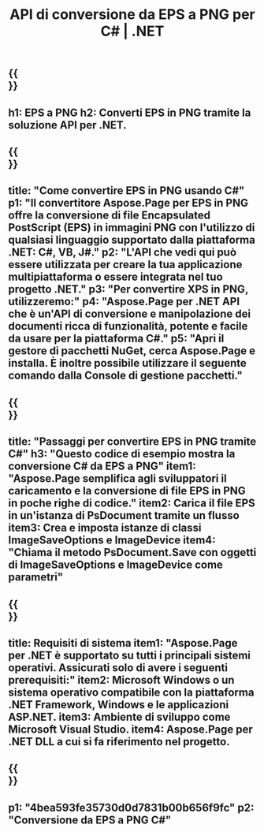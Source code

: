 ﻿---
translation: true
template: /_templates/_conversion-child-net.md
title: API di conversione da EPS a PNG per C# |  .NET
url: /net/conversion/eps-to-png/
description: Codice di esempio per la conversione da EPS a PNG C#. Usa il codice di esempio API per la conversione in batch di file EPS in PNG all'interno di VB.NET, Asp.NET o qualsiasi applicazione basata su .NET.
informat: EPS
outformat: PNG
otherformats: XPS PS
---

{{<section banner>}}
---
h1: EPS a PNG
h2: Converti EPS in PNG tramite la soluzione API per .NET.
---

{{<section overview>}}
---
title: "Come convertire EPS in PNG usando C#"
p1: "Il convertitore Aspose.Page per EPS in PNG offre la conversione di file Encapsulated PostScript (EPS) in immagini PNG con l'utilizzo di qualsiasi linguaggio supportato dalla piattaforma .NET: C#, VB, J#."
p2: "L'API che vedi qui può essere utilizzata per creare la tua applicazione multipiattaforma o essere integrata nel tuo progetto .NET."
p3: "Per convertire XPS in PNG, utilizzeremo:"
p4: "Aspose.Page per .NET API che è un'API di conversione e manipolazione dei documenti ricca di funzionalità, potente e facile da usare per la piattaforma C#."
p5: "Apri il gestore di pacchetti NuGet, cerca Aspose.Page e installa. È inoltre possibile utilizzare il seguente comando dalla Console di gestione pacchetti."
---

{{<section feature1>}}
---
title: "Passaggi per convertire EPS in PNG tramite C#"
h3: "Questo codice di esempio mostra la conversione C# da EPS a PNG"
item1: "Aspose.Page semplifica agli sviluppatori il caricamento e la conversione di file EPS in PNG in poche righe di codice."
item2: Carica il file EPS in un'istanza di PsDocument tramite un flusso
item3: Crea e imposta istanze di classi ImageSaveOptions e ImageDevice
item4: "Chiama il metodo PsDocument.Save con oggetti di ImageSaveOptions e ImageDevice come parametri"
---

{{<section feature2>}}
---
title: Requisiti di sistema
item1: "Aspose.Page per .NET è supportato su tutti i principali sistemi operativi. Assicurati solo di avere i seguenti prerequisiti:"
item2: Microsoft Windows o un sistema operativo compatibile con la piattaforma .NET Framework, Windows e le applicazioni ASP.NET.
item3: Ambiente di sviluppo come Microsoft Visual Studio.
item4: Aspose.Page per .NET DLL a cui si fa riferimento nel progetto.
---

{{<section gist>}}
---
p1: "4bea593fe35730d0d7831b00b656f9fc"
p2: "Conversione da EPS a PNG C#"
---

